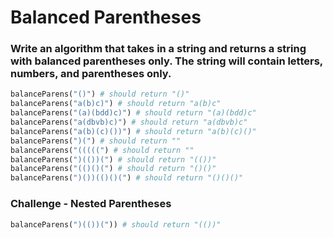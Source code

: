# Balanced Parentheses

### Write an algorithm that takes in a string and returns a string with balanced parentheses only. The string will contain letters, numbers, and parentheses only.

```python
balanceParens("()") # should return "()"
balanceParens("a(b)c)") # should return "a(b)c"
balanceParens("(a)(bdd)c)") # should return "(a)(bdd)c"
balanceParens("a(dbvb)c)") # should return "a(dbvb)c"
balanceParens("a(b)(c)())") # should return "a(b)(c)()"
balanceParens(")(") # should return ""
balanceParens("(((((") # should return ""
balanceParens(")(())(") # should return "(())"
balanceParens("(()()(") # should return "()()"
balanceParens(")())(()()(") # should return "()()()"
```

### Challenge - Nested Parentheses
```python
balanceParens(")(())(")) # should return "(())"
```
